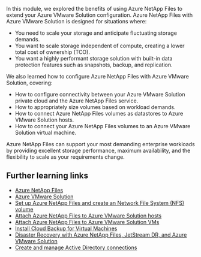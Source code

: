 In this module, we explored the benefits of using Azure NetApp Files to extend your Azure VMware Solution configuration. Azure NetApp Files with Azure VMware Solution is designed for situations where:

- You need to scale your storage and anticipate fluctuating storage demands.
- You want to scale storage independent of compute, creating a lower total cost of ownership (TCO).
- You want a highly performant storage solution with built-in data protection features such as snapshots, backup, and replication.

We also learned how to configure Azure NetApp Files with Azure VMware Solution, covering:

- How to configure connectivity between your Azure VMware Solution private cloud and the Azure NetApp Files service.
- How to appropriately size volumes based on workload demands.
- How to connect Azure NetApp Files volumes as datastores to Azure VMware Solution hosts.
- How to connect your Azure NetApp Files volumes to an Azure VMware Solution virtual machine.

Azure NetApp Files can support your most demanding enterprise workloads by providing excellent storage performance, maximum availability, and the flexibility to scale as your requirements change.

## Further learning links

- [Azure NetApp Files](https://azure.microsoft.com/services/netapp/)
- [Azure VMware Solution](https://azure.microsoft.com/products/azure-vmware/#product-overview)
- [Set up Azure NetApp Files and create an Network File System (NFS) volume](/azure/azure-netapp-files/azure-netapp-files-quickstart-set-up-account-create-volumes)
- [Attach Azure NetApp Files to Azure VMware Solution hosts](/azure/azure-vmware/attach-azure-netapp-files-to-azure-vmware-solution-hosts)
- [Attach Azure NetApp Files to Azure VMware Solution VMs](/azure/azure-vmware/netapp-files-with-azure-vmware-solution)
- [Install Cloud Backup for Virtual Machines](/azure/azure-vmware/install-cloud-backup-virtual-machines)
- [Disaster Recovery with Azure NetApp Files, JetStream DR, and Azure VMware Solution](/azure/azure-vmware/deploy-disaster-recovery-using-jetstream#disaster-recovery-with-azure-netapp-files-jetstream-dr-and-azure-vmware-solution)
- [Create and manage Active Directory connections](/azure/azure-netapp-files/create-active-directory-connections)
